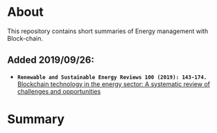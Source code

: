 # About
This repository contains short summaries of Energy management with Block-chain. 
## Added 2019/09/26:
  * ****`Renewable and Sustainable Energy Reviews 100 (2019): 143-174.`**** [Blockchain technology in the energy sector: A systematic review of challenges and opportunities](Mixed/Blockchain_technology_in_the_energy_sector_A%20systematic_review_of_challenges_and_opportunities.md)

# Summary 